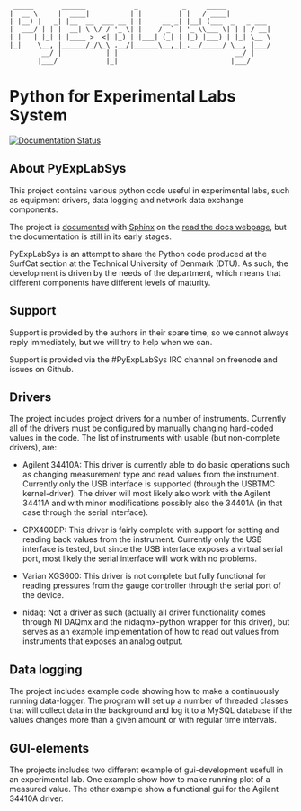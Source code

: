
```
 _____       ______            _           _     _____
|  __ \     |  ____|          | |         | |   / ____|
| |__) |   _| |__  __  ___ __ | |     __ _| |__| (___  _   _ ___
|  ___/ | | |  __| \ \/ / '_ \| |    / _` | '_ \\___ \| | | / __|
| |   | |_| | |____ >  <| |_) | |___| (_| | |_) |___) | |_| \__ \
|_|    \__, |______/_/\_\ .__/|______\__,_|_.__/_____/ \__, |___/
        __/ |           | |                             __/ |
       |___/            |_|                            |___/
```

# Python for Experimental Labs System

[![Documentation Status](https://readthedocs.org/projects/pyexplabsys/badge/?version=latest)](http://pyexplabsys.readthedocs.io/?badge=latest)

## About PyExpLabSys

This project contains various python code useful in experimental labs,
such as equipment drivers, data logging and network data exchange
components.

The project is
[documented](http://pyexplabsys.readthedocs.org/en/latest/) with
[Sphinx](http://sphinx-doc.org/) on the [read the docs
webpage](https://readthedocs.org/), but the documentation is still in
its early stages.

PyExpLabSys is an attempt to share the Python code produced at the
SurfCat section at the Technical University of Denmark (DTU). As such,
the development is driven by the needs of the department, which means
that different components have different levels of maturity.

## Support

Support is provided by the authors in their spare time, so we cannot
always reply immediately, but we will try to help when we can.

Support is provided via the #PyExpLabSys IRC channel on freenode and
issues on Github.

## Drivers

The project includes project drivers for a number of instruments. Currently all
of the drivers must be configured by manually changing hard-coded values in the
code. The list of instruments with usable (but non-complete drivers), are:

* Agilent 34410A: This driver is currently able to do basic operations such as
  changing measurement type and read values from the instrument. Currently
  only the USB interface is supported (through the USBTMC kernel-driver). The
  driver will most likely also work with the Agilent 34411A and with minor
  modifications possibly also the 34401A (in that case through the serial
  interface).
  
* CPX400DP: This driver is fairly complete with support for setting and reading
  back values from the instrument. Currently only the USB interface is tested,
  but since the USB interface exposes a virtual serial port, most likely the
  serial interface will work with no problems.
  
* Varian XGS600: This driver is not complete but fully functional for reading
  pressures from the gauge controller through the serial port of the device.
  
* nidaq: Not a driver as such (actually all driver functionality comes through
  NI DAQmx and the nidaqmx-python wrapper for this driver), but serves as an
  example implementation of how to read out values from instruments that
  exposes an analog output.
  
## Data logging

The project includes example code showing how to make a continuously running
data-logger. The program will set up a number of threaded classes that will
collect data in the background and log it to a MySQL database if the values
changes more than a given amount or with regular time intervals.

## GUI-elements

The projects includes two different example of gui-development usefull in an
experimental lab. One example show how to make running plot of a measured
value. The other example show a functional gui for the Agilent 34410A driver.
